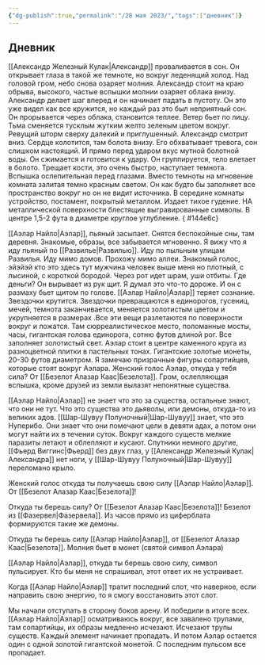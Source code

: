 ```yaml
---
{"dg-publish":true,"permalink":"/28 мая 2023/","tags":["дневник"]}
---
```


## Дневник
[[Александр Железный Кулак\|Александр]] проваливается в сон. Он открывает глаза в такой же темноте, но вокруг леденящий холод. Над головой гром, небо снова озаряет молния. Александр стоит на краю обрыва, высокого, частые вспышки молнии озаряет облака внизу. Александр делает шаг вперед и он начинает падать в пустоту. Он это уже видел как все кружится, но каждый раз это был неприятный сон. Он прорывается через облака, становится теплее. Ветер бьет по лицу. Тьма сменяется тусклым жутким желто зеленым цветом вокруг. Ревущий шторм сверху далекий и приглушенный. Александр смотрит вниз. Сердце колотится, там болота внизу. Его обхватывает тревога, сон слишком настоящий. И прямо перед ударом вкус мутной болотной воды. Он сжимается и готовится к удару. Он группируется, тело влетает в болото. Трещает кости, это очень быстро, наступает темнота. Вспышка ослепительная перед глазами. Вместо темноты на мгновение комната залитая темно красным светом. Он как будто бы заполняет все пространство вокруг но он не видит источника. В середине комнаты устройство, постамент, покрытый металлом. Издает тихое гудение. НА металлической поверхности блестящие выгравированные символы. В центре 1,5-2 фута в диаметре круглое углубление.
{ #144e6c}


[[Аэлар Найло\|Аэлар]], пьяный засыпает. Снятся беспокойные сны, там деревня. Знакомые, образы, все забывается мгновенно. Я вижу что я иду пьяный по [[Развилье\|Развилью]]. Иду по пыльным улицам Развилья. Иду мимо домов. Прохожу мимо аллеи. Знакомый голос, эйэйэй кто это здесь тут мужчина человек выше меня но плотный, с лысиной, с короткой бородой. Через рот идет шрам, уши отбиты. Где деньги? Он вырывает из рук щит. Я думал это что-то дороже. И он с размаху бьет щитом по голове. [[Аэлар Найло\|Аэлар]] теряет сознание. Звездочки крутится. Звездочки превращаются в единорогов, гусениц, мечей, темнота заканчивается, меняется золотистым цветом и укрупняется в размерах .Все эти вещи разлетаются по поверхности вокруг и ложатся. Там сюрреалистическое место, поломанные мосты, часы, гигантская голова единорога, сотню футов длиной рог. Все заполняет золотистый свет. Аэлар стоит в центре каменного круга из разноцветной плитки в пастельных тонах. Гигантские золотые монеты, 20-30 футов диаметром. Я замечаю призрачные фигуры сопартийцев, которые стоят вокруг Аэлара. Женский голос Аэлар, откуда у тебя сила? От [[Безелот Алазар Каас\|Безелота]]. Гром, ослепляющая вспышка, кроме друзей из земли вылазят непонятные существа.

[[Аэлар Найло\|Аэлар]] не знает что это за существа, остальные знают, что они не тут. Что это существа это дьяволы, или демоны, откуда-то из великих адов. [[Шар-Шувуу Полуночный\|Шар-Шувуу]] знает, что это Нуперибо. Они знает что они помечают цели в девяти адах, а потом они могут найти их в течении суток. Вокруг каждого существ мелкие паразиты летают и облепляют и кусают. Спутники немного другие, [[Фьерд Виггинс\|Фьерд]] без двух глаз, у [[Александр Железный Кулак\|Александра]] нет ноги, у [[Шар-Шувуу Полуночный\|Шар-Шувуу]] переломано крыло.

Женский голос откуда ты получаешь свою силу [[Аэлар Найло\|Аэлар]]. От [[Безелот Алазар Каас\|Безелота]]!

Откуда ты берешь силу? От [[Безелот Алазар Каас\|Безелота]]! Безелот из [[Фазервел\|Фазервела]]. Из часов прямо из циферблата формируются такие же демоны.

Откуда ты берешь силу [[Аэлар Найло\|Аэлар]], от [[Безелот Алазар Каас\|Безелота]]. Молния бьет в монет (святой символ Аэлара)

[[Аэлар Найло\|Аэлар]], откуда ты берешь свою силу, символ пульсирует. Кто бы меня не спрашивал, этот ответ их не устраивает.

Когда [[Аэлар Найло\|Аэлар]] тратит последний слот, что наверное, если направить свою энергию, то я смогу восстановить этот слот.

Мы начали отступать в сторону боков арену. И победили в итоге всех. [[Аэлар Найло\|Аэлар]] осматриваюсь вокруг, все завалено трупами, там сопартийцы, их образы медленно исчезают. Исчезают трупы существ. Каждый элемент начинает пропадать. И потом Аэлар остается один с одной золотой гигантской монетой. С последним пульсом все пропадает.